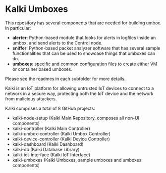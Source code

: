 # Kalki Umboxes

This repository has several components that are needed for building umbox. In particular:

- **alerter**: Python-based module that looks for alerts in logfiles inside an umbox, and send alerts to the Control node.
- **sniffer**: Python-based packet analyzer software that has several sample functionalities that can be used to showcase
things that umboxes can do.
- **umboxes**: specific and common configuration files to create either VM or container based umboxes.

Please see the readmes in each subfolder for more details.

Kalki is an IoT platform for allowing untrusted IoT devices to connect to a network in a secure way, protecting both the IoT device and the network from malicious attackers.

Kalki comprises a total of 8 GitHub projects:
- kalki-node-setup (Kalki Main Repository, composes all non-UI components)
- kalki-controller (Kalki Main Controller)
- kalki-umbox-controller (Kalki Umbox Controller)
- kalki-device-controller (Kalki Device Controller)
- kalki-dashboard (Kalki Dashboard)
- kalki-db (Kalki Database Library)
- kalki-iot-interface (Kalki IoT Interface)
- kalki-umboxes (Kalki Umboxes, sample umboxes and umboxes components)
